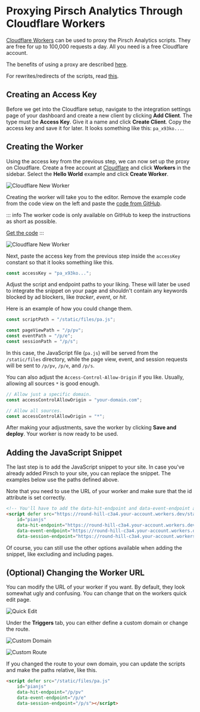 # Proxying Pirsch Analytics Through Cloudflare Workers

[Cloudflare Workers](https://workers.cloudflare.com/) can be used to proxy the Pirsch Analytics scripts. They are free for up to 100,000 requests a day. All you need is a free Cloudflare account.

The benefits of using a proxy are described [here](proxy).

For rewrites/redirects of the scripts, read [this](/faq#can-i-use-vercel-rewrites-redirects-to-proxy-the-scripts).

## Creating an Access Key

Before we get into the Cloudflare setup, navigate to the integration settings page of your dashboard and create a new client by clicking **Add Client**. The type must be **Access Key**. Give it a name and click **Create Client**. Copy the access key and save it for later. It looks something like this: `pa_x93ko...`.

## Creating the Worker

Using the access key from the previous step, we can now set up the proxy on Cloudflare. Create a free account at [Cloudflare](https://cloudflare.com/) and click **Workers** in the sidebar. Select the **Hello World** example and click **Create Worker**.

![Cloudflare New Worker](../static/advanced/cf-worker-new.png)

Creating the worker will take you to the editor. Remove the example code from the code view on the left and paste the [code from GitHub](https://raw.githubusercontent.com/pirsch-analytics/demo/master/cloudflare-workers/worker.js).

::: info
The worker code is only available on GitHub to keep the instructions as short as possible.

[Get the code](https://raw.githubusercontent.com/pirsch-analytics/demo/master/cloudflare-workers/worker.js)
:::

![Cloudflare New Worker](../static/advanced/cf-worker-code.png)

Next, paste the access key from the previous step inside the `accessKey` constant so that it looks something like this.

```js
const accessKey = "pa_x93ko...";
```

Adjust the script and endpoint paths to your liking. These will later be used to integrate the snippet on your page and shouldn't contain any keywords blocked by ad blockers, like *tracker*, *event*, or *hit*.

Here is an example of how you could change them.

```js
const scriptPath = "/static/files/pa.js";

const pageViewPath = "/p/pv";
const eventPath = "/p/e";
const sessionPath = "/p/s";
```

In this case, the JavaScript file (`pa.js`) will be served from the `/static/files` directory, while the page view, event, and session requests will be sent to `/p/pv`, `/p/e`, and `/p/s`.

You can also adjust the `Access-Control-Allow-Origin` if you like. Usually, allowing all sources `*` is good enough.

```js
// Allow just a specific domain.
const accessControlAllowOrigin = "your-domain.com";

// Allow all sources.
const accessControlAllowOrigin = "*";
```

After making your adjustments, save the worker by clicking **Save and deploy**. Your worker is now ready to be used.

## Adding the JavaScript Snippet

The last step is to add the JavaScript snippet to your site. In case you've already added Pirsch to your site, you can replace the snippet. The examples below use the paths defined above.

Note that you need to use the URL of your worker and make sure that the id attribute is set correctly.

```html
<!-- You'll have to add the data-hit-endpoint and data-event-endpoint attributes. -->
<script defer src="https://round-hill-c3a4.your-account.workers.dev/static/files/pa.js"
    id="pianjs"
    data-hit-endpoint="https://round-hill-c3a4.your-account.workers.dev/p/pv"
    data-event-endpoint="https://round-hill-c3a4.your-account.workers.dev/p/e"
    data-session-endpoint="https://round-hill-c3a4.your-account.workers.dev/p/s"></script>
```

Of course, you can still use the other options available when adding the snippet, like excluding and including pages.

## (Optional) Changing the Worker URL

You can modify the URL of your worker if you want. By default, they look somewhat ugly and confusing. You can change that on the workers quick edit page.

![Quick Edit](../static/advanced/cf-worker-quick-edit.png)

Under the **Triggers** tab, you can either define a custom domain or change the route.

![Custom Domain](../static/advanced/cf-worker-custom-domain.png)

![Custom Route](../static/advanced/cf-worker-custom-domain.png)

If you changed the route to your own domain, you can update the scripts and make the paths relative, like this.

```html
<script defer src="/static/files/pa.js"
    id="pianjs"
    data-hit-endpoint="/p/pv"
    data-event-endpoint="/p/e"
    data-session-endpoint="/p/s"></script>
```
